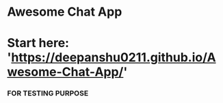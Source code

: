 # Awesome Chat App

# Start here: 'https://deepanshu0211.github.io/Awesome-Chat-App/'

### FOR TESTING PURPOSE 

